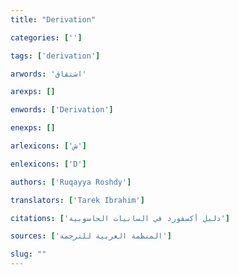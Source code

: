 ```yaml
---
title: "Derivation"

categories: ['']

tags: ['derivation']

arwords: 'اشتقاق'

arexps: []

enwords: ['Derivation']

enexps: []

arlexicons: ['ش']

enlexicons: ['D']

authors: ['Ruqayya Roshdy']

translators: ['Tarek Ibrahim']

citations: ['دليل أكسفورد في السانيات الحاسوبية']

sources: ['المنظمة العربية للترجمة']

slug: ""
---
```

